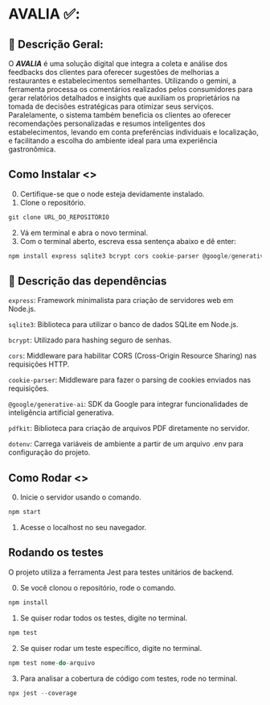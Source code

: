 # AVALIA ✅:

## 📌 Descrição Geral:
O ***AVALIA*** é uma solução digital que integra a coleta e análise dos feedbacks dos clientes para oferecer sugestões de melhorias a restaurantes e estabelecimentos semelhantes. Utilizando o gemini, a ferramenta processa os comentários realizados pelos consumidores para gerar relatórios detalhados e insights que auxiliam os proprietários na tomada de decisões estratégicas para otimizar seus serviços. Paralelamente, o sistema também beneficia os clientes ao oferecer recomendações personalizadas e resumos inteligentes dos estabelecimentos, levando em conta preferências individuais e localização, e facilitando a escolha do ambiente ideal para uma experiência gastronômica.

## Como Instalar <>

0. Certifique-se que o node esteja devidamente instalado.
1. Clone o repositório.
```jsx
git clone URL_DO_REPOSITÓRIO
```
2. Vá em terminal e abra o novo terminal.
3. Com o terminal aberto, escreva essa sentença abaixo e dê enter:
```jsx
npm install express sqlite3 bcrypt cors cookie-parser @google/generative-ai pdfkit dotenv
```

## 📂 Descrição das dependências

`express`: Framework minimalista para criação de servidores web em Node.js.

`sqlite3`: Biblioteca para utilizar o banco de dados SQLite em Node.js.

`bcrypt`: Utilizado para hashing seguro de senhas.

`cors`: Middleware para habilitar CORS (Cross-Origin Resource Sharing) nas requisições HTTP.

`cookie-parser`: Middleware para fazer o parsing de cookies enviados nas requisições.

`@google/generative-ai`: SDK da Google para integrar funcionalidades de inteligência artificial generativa.

`pdfkit`: Biblioteca para criação de arquivos PDF diretamente no servidor.

`dotenv`: Carrega variáveis de ambiente a partir de um arquivo .env para configuração do projeto.

## Como Rodar <>
0. Inicie o servidor usando o comando.
```jsx
npm start
```
1. Acesse o localhost no seu navegador.

## Rodando os testes 

O projeto utiliza a ferramenta Jest para testes unitários de backend.

0. Se você clonou o repositório, rode o comando.
```jsx
npm install
```
1. Se quiser rodar todos os testes, digite no terminal.
```jsx
npm test
```
2. Se quiser rodar um teste específico, digite no terminal.
```jsx
npm test nome-do-arquivo
```
3. Para analisar a cobertura de código com testes, rode no terminal.
```jsx
npx jest --coverage
```
